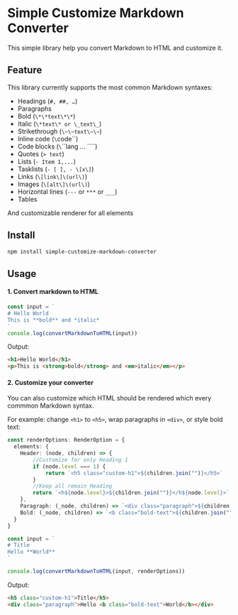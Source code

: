 # Simple Customize Markdown Converter
This simple library help you convert Markdown to HTML and customize it.

## Feature
This library currently supports the most common Markdown syntaxes:
- Headings (`#, ##, …`)
- Paragraphs
- Bold (`\*\*text\*\*`)
- Italic (`\*text\* or \_text\_`)
- Strikethrough (`\~\~text\~\~`)
- Inline code (`\`code\``)
- Code blocks (`\`\`\`lang ... \`\`\``)
- Quotes (`> text`)
- Lists (`- Item 1,...`)
- Tasklists (`- [ ], - \[x\]`)
- Links (`\[link\]\(url\)`)
- Images (`\[alt\]\(url\)`)
- Horizontal lines (`---` or `***` or `___`)
- Tables

And customizable renderer for all elements

## Install
```bash
npm install simple-customize-markdown-converter
```

## Usage
#### 1. Convert markdown to HTML
```js
const input = `
# Hello World
This is **bold** and *italic*
`
console.log(convertMarkdownToHTML(input))
```
Output:
```html
<h1>Hello World</h1>
<p>This is <strong>bold</strong> and <em>italic</em></p>
```

#### 2. Customize your converter
You can also customize which HTML should be rendered which every commmon Markdown syntax.

For example: change `<h1>` to `<h5>`, wrap paragraphs in `<div>`, or style bold text:
```ts
const renderOptions: RenderOption = {
  elements: {
    Header: (node, children) => {
        //Customize for only Heading 1
        if (node.level === 1) {
            return `<h5 class="custom-h1">${children.join("")}</h5>`
        }
        //Keep all remain Heading
        return `<h${node.level}>${children.join("")}</h${node.level}>`
    },
    Paragraph: (_node, children) => `<div class="paragraph">${children.join("")}</div>`,
    Bold: (_node, children) => `<b class="bold-text">${children.join("")}</b>`,
  }
}

const input = `
# Title
Hello **World**
`

console.log(convertMarkdownToHTML(input, renderOptions))
```

Output:
```html
<h5 class="custom-h1">Title</h5>
<div class="paragraph">Hello <b class="bold-text">World</b></div>
```